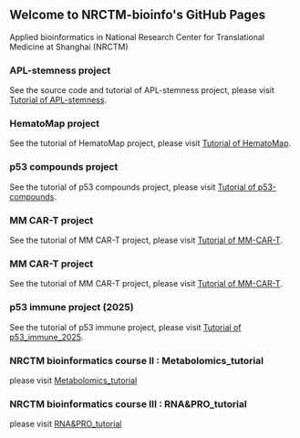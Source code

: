 
## Welcome to NRCTM-bioinfo's GitHub Pages

Applied bioinformatics in National Research Center for Translational Medicine at Shanghai (NRCTM)

### APL-stemness project

See the source code and tutorial of APL-stemness project, please visit [Tutorial of APL-stemness](https://nrctm-bioinfo.github.io/APL_stemness/index.html).

### HematoMap project

See the tutorial of HematoMap project, please visit [Tutorial of HematoMap](https://nrctm-bioinfo.github.io/HematoMap/index.html).

### p53 compounds project

See the tutorial of p53 compounds project, please visit [Tutorial of p53-compounds](https://nrctm-bioinfo.github.io/p53_compounds/index.html).


### MM CAR-T project

See the tutorial of MM CAR-T project, please visit [Tutorial of MM-CAR-T](https://nrctm-bioinfo.github.io/MM_CART_project/index.html).

### MM CAR-T project

See the tutorial of MM CAR-T project, please visit [Tutorial of MM-CAR-T](https://nrctm-bioinfo.github.io/MM_CART_project/index.html).


### p53 immune project (2025)

See the tutorial of p53 immune project, please visit [Tutorial of p53_immune_2025](https://nrctm-bioinfo.github.io/p53_immune_2025/index.html).


### NRCTM bioinformatics course II : Metabolomics_tutorial

please visit [Metabolomics_tutorial](https://nrctm-bioinfo.github.io/Metabolomics_course/index.html) 


### NRCTM bioinformatics course III : RNA&PRO_tutorial

please visit [RNA&PRO_tutorial](https://nrctm-bioinfo.github.io/RNA_PRO_course/index.html) 



